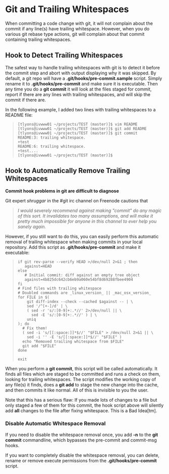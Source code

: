Git and Trailing Whitespaces
============================

When committing a code change with git, it will not complain about the
commit if any line(s) have trailing whitespace. However, when you do
various git rebase type actions, git will complain about that commit
containing trailing whitespaces.

Hook to Detect Trailing Whitespaces
-----------------------------------

The safest way to handle trailing whitespaces with git is to detect it
before the commit step and abort with output displaying why it was
skipped. By default, a git repo will have a
**.git/hooks/pre-commit.sample** script. Simply rename it to
**.git/hooks/pre-commit** and make sure it is executable. Then any time
you do a **git commit** it will look at the files staged for commit,
report if there are any lines with trailing whitespaces, and will skip
the commit if there are.

In the following example, I added two lines with trailing whitespaces to
a README file:

>     [tlyons@ivwww01 ~/projects/TEST (master)]$ vim README
>     [tlyons@ivwww01 ~/projects/TEST (master)]$ git add README
>     [tlyons@ivwww01 ~/projects/TEST (master)]$ git commit
>     README:3: trailing whitespace.
>     +test    
>     README:6: trailing whitespace.
>     +test....   
>     [tlyons@ivwww01 ~/projects/TEST (master)]$

Hook to Automatically Remove Trailing Whitespaces
-------------------------------------------------

**Commit hook problems in git are difficult to diagnose**

Git expert *shruggar* in the \#git irc channel on Freenode cautions that

> *I would severely recommend against making "commit" do any magic of
> this sort. It invalidates too many assumptions, and will make it
> pretty much impossible for anyone in this channel to ever help you
> sanely again.*

However, if you still want to do this, you can easily perform this
automatic removal of trailing whitespace when making commits in your
local repository. Add this script as **.git/hooks/pre-commit** and make
it executable:

>     if git rev-parse --verify HEAD >/dev/null 2>&1 ; then
>        against=HEAD
>     else
>        # Initial commit: diff against an empty tree object
>        against=4b825dc642cb6eb9a060e54bf8d69288fbee4904
>     fi
>     # Find files with trailing whitespace
>     # Doubled commands are _linux_version_ || _mac_osx_version_
>     for FILE in $(
>         git diff-index --check --cached $against -- | \
>         sed '/^[+-]/d' | \
>         ( sed -r 's/:[0-9]+:.*//' 2>/dev/null || \
>           sed -E 's/:[0-9]+:.*//' ) | \
>         uniq
>     ); do
>       # Fix them!
>       ( sed -i 's/[[:space:]]*$//' "$FILE" > /dev/null 2>&1 || \
>         sed -i '' -E 's/[[:space:]]*$//' "$FILE" )
>       echo "Removed trailing whitespace from $FILE"
>       git add "$FILE"
>     done
>
>     exit

When you perform a **git commit**, this script will be called
automatically. It finds all files which are staged to be committed and
runs a check on them, looking for trailing whitespaces. The script
modifies the working copy of any file(s) it finds, does a **git add** to
stage the new change into the cache, and then commits it like normal.
All of this is invisible to you the user.

Note that this has a serious flaw: If you made lots of changes to a file
but only staged a few of them for this commit, the hook script above will
silently add **all** changes to the file after fixing whitespace. This is
a Bad Idea[tm].

### Disable Automatic Whitespace Removal

If you need to disable the whitespace removal once, you add **-n** to
the **git commit** commandline, which bypasses the pre-commit and
commit-msg hooks.

If you want to completely disable the whitespace removal, you can
delete, rename or remove execute permissions from the
**.git/hooks/pre-commit** script.
